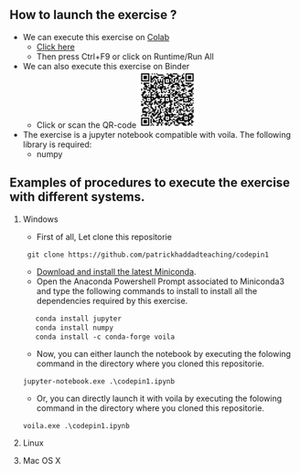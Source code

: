 ## How to launch the exercise ?
* We can execute this exercise on [Colab](https://colab.research.google.com/github/patrickhaddadteaching/onetimepad/blob/main/onetimepad_binder.ipynb)
    * [Click here](https://colab.research.google.com/github/patrickhaddadteaching/onetimepad/blob/main/onetimepad_binder.ipynb)
    * Then press Ctrl+F9 or click on Runtime/Run All
* We can also execute this exercise on Binder
    * Click or scan the QR-code <a href="https://mybinder.org/v2/gh/patrickhaddadteaching/onetimepad/main?urlpath=voila%2Frender%2Fonetimepad_binder.ipynb"><img src="qr-code-onetimepad.png" style="width:100px;height:100px;"></a>
* The exercise is a jupyter notebook compatible with voila.
The following library is required:
    * numpy
  
## Examples of procedures to execute the exercise with different systems.
1. Windows
    * First of all, Let clone this repositorie
    ```
     git clone https://github.com/patrickhaddadteaching/codepin1
    ```
    * [Download and install the latest Miniconda](https://docs.conda.io/en/latest/miniconda.html#latest-miniconda-installer-links).
    * Open the Anaconda Powershell Prompt associated to Miniconda3 and type the following commands to install  to install all the dependencies required by this exercise.
     ```
        conda install jupyter
        conda install numpy
        conda install -c conda-forge voila    
    ```
    * Now, you can either launch the notebook by executing the folowing command in the directory where you cloned this repositorie.
    ```
    jupyter-notebook.exe .\codepin1.ipynb
    
    ```
    
    * Or, you can directly launch it with voila  by executing the folowing command in the directory where you cloned this repositorie.
    ```
    voila.exe .\codepin1.ipynb
    ```
2. Linux
3. Mac OS X
